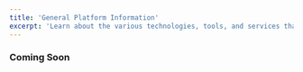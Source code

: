 ```yaml
---
title: 'General Platform Information'
excerpt: 'Learn about the various technologies, tools, and services that power MoVET'
---
```

### Coming Soon